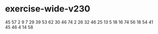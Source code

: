# exercise-wide-v230
45
57
2
9
7
29
39
53
62
30
46
74
2
26
32
46
25
13
5
18
16
74
56
18
54
41
45
46
4
14
58
